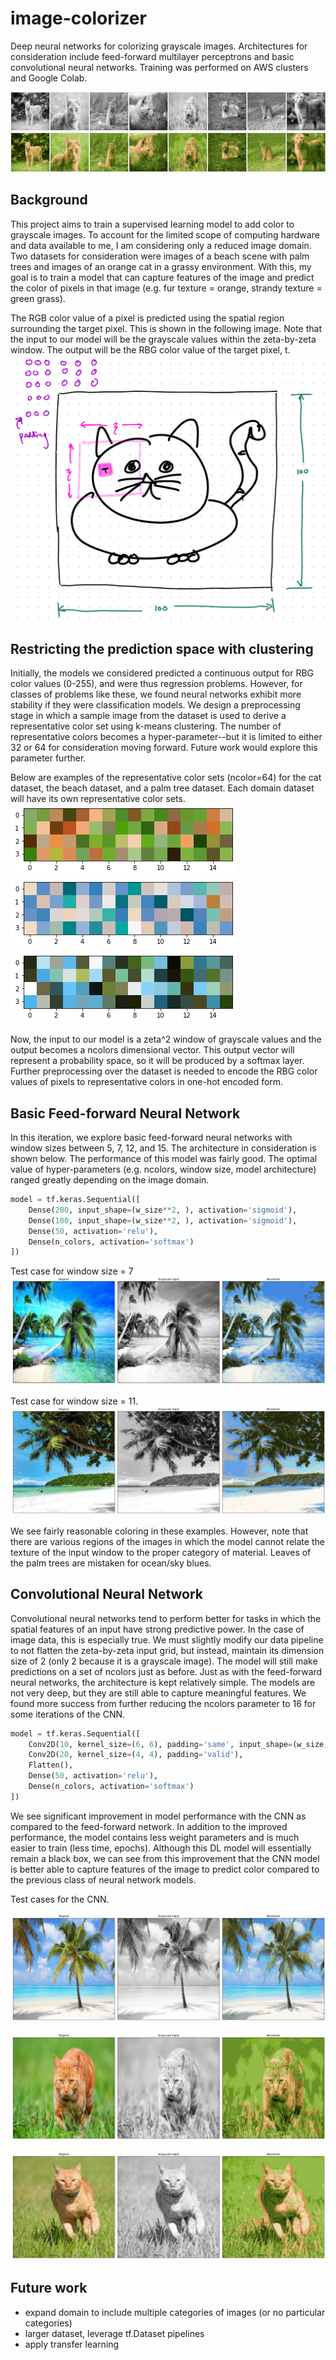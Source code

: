 # image-colorizer

Deep neural networks for colorizing grayscale images.  Architectures for consideration include feed-forward multilayer perceptrons and basic convolutional neural networks.  Training was performed on AWS clusters and Google Colab.    

![cover-gray](images/cover-grayscle.png)  
![cover](images/20210121-cnn1-03-banner.png)


## Background  
This project aims to train a supervised learning model to add color to grayscale images.  To account for the limited scope of computing hardware and data available to me, I am considering only a reduced image domain.  Two datasets for consideration were images of a beach scene with palm trees and images of an orange cat in a grassy environment.  With this, my goal is to train a model that can capture features of the image and predict the color of pixels in that image (e.g. fur texture = orange, strandy texture = green grass).   
  

The RGB color value of a pixel is predicted using the spatial region surrounding the target pixel.  This is shown in the following image.  Note that the input to our model will be the grayscale values within the zeta-by-zeta window.  The output will be the RBG color value of the target pixel, t.   
![1](images/window-drawing.PNG)


## Restricting the prediction space with clustering    
Initially, the models we considered predicted a continuous output for RBG color values (0-255), and were thus regression problems.  However, for classes of problems like these, we found neural networks exhibit more stability if they were classification models.  We design a preprocessing stage in which a sample image from the dataset is used to derive a representative color set using k-means clustering.  The number of representative colors becomes a hyper-parameter--but it is limited to either 32 or 64 for consideration moving forward.  Future work would explore this parameter further.  


Below are examples of the representative color sets (ncolor=64) for the cat dataset, the beach dataset, and a palm tree dataset.  Each domain dataset will have its own representative color sets.   
![cat-colors](images/520-course/nn-multiclass/cat-colors.png)  
![beach-colors](images/520-course/nn-multiclass/beach-colors.png)  
![palm-colors](images/520-course/nn-multiclass/palm-colors.png)  

Now, the input to our model is a zeta^2 window of grayscale values and the output becomes a ncolors dimensional vector.  This output vector will represent a probability space, so it will be produced by a softmax layer.   Further preprocessing over the dataset is needed to encode the RBG color values of pixels to representative colors in one-hot encoded form.  


## Basic Feed-forward Neural Network 

In this iteration, we explore basic feed-forward neural networks with window sizes between 5, 7, 12, and 15.  The architecture in consideration is shown below.  The performance of this model was fairly good.  The optimal value of hyper-parameters (e.g. ncolors, window size, model architecture) ranged greatly depending on the image domain.  

```python 
model = tf.keras.Sequential([ 
    Dense(200, input_shape=(w_size**2, ), activation='sigmoid'), 
    Dense(100, input_shape=(w_size**2, ), activation='sigmoid'), 
    Dense(50, activation='relu'), 
    Dense(n_colors, activation='softmax')
])
```

Test case for window size = 7
![2](images/20210121-wsize7-02.png)

Test case for window size = 11.   
![1](images/20210121-wsize11-01.png)


We see fairly reasonable coloring in these examples.  However, note that there are various regions of the images in which the model cannot relate the texture of the input window to the proper category of material.  Leaves of the palm trees are mistaken for ocean/sky blues.   



## Convolutional Neural Network 

Convolutional neural networks tend to perform better for tasks in which the spatial features of an input have strong predictive power.  In the case of image data, this is especially true.  We must slightly modify our data pipeline to not flatten the zeta-by-zeta input grid, but instead, maintain its dimension size of 2 (only 2 because it is a grayscale image).  The model will still make predictions on a set of ncolors just as before.   Just as with the feed-forward neural networks, the architecture is kept relatively simple.  The models are not very deep, but they are still able to capture meaningful features.  We found more success from further reducing the ncolors parameter to 16 for some iterations of the CNN.  


```python  
model = tf.keras.Sequential([ 
    Conv2D(10, kernel_size=(6, 6), padding='same', input_shape=(w_size, w_size, 1)), 
    Conv2D(20, kernel_size=(4, 4), padding='valid'), 
    Flatten(), 
    Dense(50, activation='relu'), 
    Dense(n_colors, activation='softmax')
])
```


We see significant improvement in model performance with the CNN as compared to the feed-forward network.  In addition to the improved performance, the model contains less weight parameters and is much easier to train (less time, epochs).  Although this DL model will essentially remain a black box, we can see from this improvement that the CNN model is better able to capture features of the image to predict color compared to the previous class of neural network models.   

Test cases for the CNN.  

![6](images/20210121-cnn1-01.png)

![4](images/20210121-cnn2-cat-01.png)

![5](images/20210121-cnn2-cat-testset.png)



## Future work
+ expand domain to include multiple categories of images (or no particular categories)    
+ larger dataset, leverage tf.Dataset pipelines   
+ apply transfer learning    